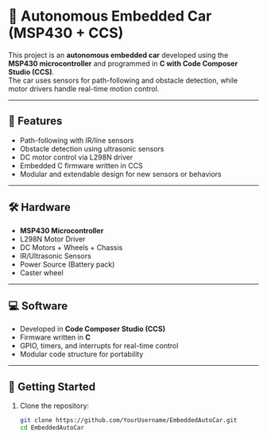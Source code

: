 # 🚗 Autonomous Embedded Car (MSP430 + CCS)

This project is an **autonomous embedded car** developed using the **MSP430 microcontroller** and programmed in **C with Code Composer Studio (CCS)**.  
The car uses sensors for path-following and obstacle detection, while motor drivers handle real-time motion control.  

---

## 📌 Features
- Path-following with IR/line sensors  
- Obstacle detection using ultrasonic sensors  
- DC motor control via L298N driver  
- Embedded C firmware written in CCS  
- Modular and extendable design for new sensors or behaviors  

---

## 🛠️ Hardware
- **MSP430 Microcontroller**  
- L298N Motor Driver  
- DC Motors + Wheels + Chassis  
- IR/Ultrasonic Sensors  
- Power Source (Battery pack)  
- Caster wheel  

---

## 💻 Software
- Developed in **Code Composer Studio (CCS)**  
- Firmware written in **C**  
- GPIO, timers, and interrupts for real-time control  
- Modular code structure for portability  

---

## 🚀 Getting Started
1. Clone the repository:
   ```bash
   git clone https://github.com/YourUsername/EmbeddedAutoCar.git
   cd EmbeddedAutoCar

